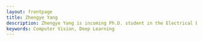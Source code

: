 ```yaml
---
layout: frontpage
title: Zhengye Yang
description: Zhengye Yang is incoming Ph.D. student in the Electrical Engineering at Rensselaer Polytechnic Institute; research in computer vision
keywords: Computer Vision, Deep Learning 
---
```

<!-- 
<div class="navbar">
  <div class="navbar-inner">
      <ul class="nav">
          <li><a href="{{ BASE_PATH }}/zhengye_cv_2_1.pdf">CV</a></li>
          <li><a href="https://github.com/zylearncoding">Github</a></li>
          <li><a href="https://www.linkedin.com/in/zhengye-yang/">LinkedIn</a></li>
          <li><a href="https://scholar.google.com/citations?user=PGbaGDsAAAAJ&hl=en">Google Scholar</a></li>
      </ul>
  </div>
</div> -->


<style>
body {
  background-image: url('../publpics/bg_screen.png');
  background-repeat: no-repeat;
  background-attachment: fixed;  
  background-size: cover;
}
</style>
<!-- <img src="../publpics/bg_screen.png"  width="1280"/> -->

<!-- <div class="span2">
        <a href="../publpics/bg_screen.png">
            <img src="../publpics/bg_screen.png"
                  title="maui sea" alt="maui sea"/></a>
        </div> -->